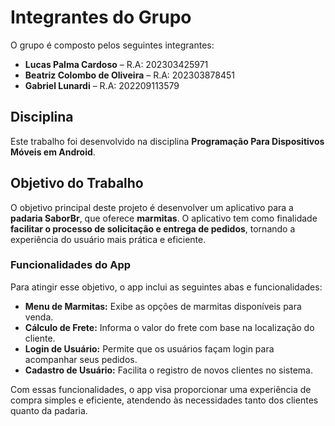 # Integrantes do Grupo

O grupo é composto pelos seguintes integrantes:

- **Lucas Palma Cardoso** – R.A: 202303425971
- **Beatriz Colombo de Oliveira** – R.A: 202303878451
- **Gabriel Lunardi** – R.A: 202209113579

## Disciplina

Este trabalho foi desenvolvido na disciplina **Programação Para Dispositivos Móveis em Android**.

## Objetivo do Trabalho

O objetivo principal deste projeto é desenvolver um aplicativo para a **padaria SaborBr**, que oferece **marmitas**. O aplicativo tem como finalidade **facilitar o processo de solicitação e entrega de pedidos**, tornando a experiência do usuário mais prática e eficiente.

### Funcionalidades do App

Para atingir esse objetivo, o app inclui as seguintes abas e funcionalidades:

- **Menu de Marmitas:** Exibe as opções de marmitas disponíveis para venda.
- **Cálculo de Frete:** Informa o valor do frete com base na localização do cliente.
- **Login de Usuário:** Permite que os usuários façam login para acompanhar seus pedidos.
- **Cadastro de Usuário:** Facilita o registro de novos clientes no sistema.

Com essas funcionalidades, o app visa proporcionar uma experiência de compra simples e eficiente, atendendo às necessidades tanto dos clientes quanto da padaria.
